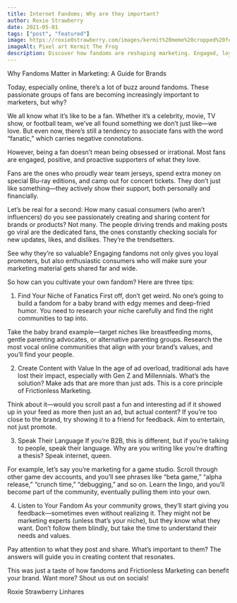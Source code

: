 ```yaml
---
title: Internet Fandoms; Why are they important?
author: Roxie Strawberry
date: 2021-05-01
tags: ["post", "featured"]
image: https://roxie0strawberry.com/images/kermit%20meme%20cropped%20for%20discord.jpg
imageAlt: Pixel art Kermit The Frog
description: Discover how fandoms are reshaping marketing. Engaged, loyal, and trend-setting, these communities drive brand success. Learn tips to cultivate your own fandom.
---
```


Why Fandoms Matter in Marketing: A Guide for Brands

Today, especially online, there’s a lot of buzz around fandoms. These passionate groups of fans are becoming increasingly important to marketers, but why?

We all know what it’s like to be a fan. Whether it’s a celebrity, movie, TV show, or football team, we’ve all found something we don’t just like—we love. But even now, there’s still a tendency to associate fans with the word “fanatic,” which carries negative connotations.

However, being a fan doesn’t mean being obsessed or irrational. Most fans are engaged, positive, and proactive supporters of what they love.

Fans are the ones who proudly wear team jerseys, spend extra money on special Blu-ray editions, and camp out for concert tickets. They don’t just like something—they actively show their support, both personally and financially.

Let’s be real for a second: How many casual consumers (who aren’t influencers) do you see passionately creating and sharing content for brands or products? Not many. The people driving trends and making posts go viral are the dedicated fans, the ones constantly checking socials for new updates, likes, and dislikes. They’re the trendsetters.

See why they’re so valuable? Engaging fandoms not only gives you loyal promoters, but also enthusiastic consumers who will make sure your marketing material gets shared far and wide.

So how can you cultivate your own fandom? Here are three tips:

1. Find Your Niche of Fanatics
First off, don’t get weird. No one’s going to build a fandom for a baby brand with edgy memes and deep-fried humor. You need to research your niche carefully and find the right communities to tap into.

Take the baby brand example—target niches like breastfeeding moms, gentle parenting advocates, or alternative parenting groups. Research the most vocal online communities that align with your brand’s values, and you’ll find your people.

2. Create Content with Value
In the age of ad overload, traditional ads have lost their impact, especially with Gen Z and Millennials. What’s the solution? Make ads that are more than just ads. This is a core principle of Frictionless Marketing.

Think about it—would you scroll past a fun and interesting ad if it showed up in your feed as more then just an ad, but actual content? If you’re too close to the brand, try showing it to a friend for feedback. Aim to entertain, not just promote.

3. Speak Their Language
If you’re B2B, this is different, but if you’re talking to people, speak their language. Why are you writing like you’re drafting a thesis? Speak internet, queen.

For example, let’s say you’re marketing for a game studio. Scroll through other game dev accounts, and you’ll see phrases like “beta game,” “alpha release,” “crunch time,” “debugging,” and so on. Learn the lingo, and you’ll become part of the community, eventually pulling them into your own.

4. Listen to Your Fandom
As your community grows, they’ll start giving you feedback—sometimes even without realizing it. They might not be marketing experts (unless that’s your niche), but they know what they want. Don’t follow them blindly, but take the time to understand their needs and values.

Pay attention to what they post and share. What’s important to them? The answers will guide you in creating content that resonates.

This was just a taste of how fandoms and Frictionless Marketing can benefit your brand. Want more? Shout us out on socials!

Roxie Strawberry Linhares